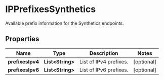 

# IPPrefixesSynthetics

Available prefix information for the Synthetics endpoints.
## Properties

Name | Type | Description | Notes
------------ | ------------- | ------------- | -------------
**prefixesIpv4** | **List&lt;String&gt;** | List of IPv4 prefixes. |  [optional]
**prefixesIpv6** | **List&lt;String&gt;** | List of IPv6 prefixes. |  [optional]



